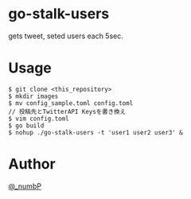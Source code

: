# go-stalk-users
gets tweet, seted users each 5sec.

# Usage
```
$ git clone <this_repository>
$ mkdir images
$ mv config_sample.toml config.toml
// 投稿先とTwitterAPI Keysを書き換え
$ vim config.toml
$ go build
$ nohup ./go-stalk-users -t 'user1 user2 user3' &
```

# Author
[@_numbP](https://twitter.com/_numbP)